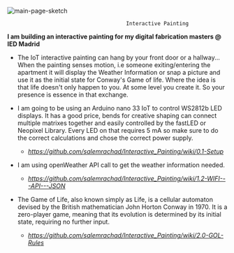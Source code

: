 ![main-page-sketch](https://user-images.githubusercontent.com/61739179/79780058-a4d5b700-833b-11ea-9721-27b420642cf1.gif)

                                          Interactive Painting

**I am building an interactive painting for my digital fabrication masters @ IED Madrid**

* The IoT interactive painting can hang by your front door or a hallway...
When the painting senses motion, i.e someone exiting/entering the apartment it
will display the Weather Information or snap a picture and use it as the initial
state for Conway's Game of life.  Where the idea is that life doesn't only happen to you.
At some level you create it. So your presence is essence in that exchange.


* I am going to be using an Arduino nano 33 IoT to control WS2812b LED displays. It has a good price, bends for creative shaping
can connect multiple matrixes together and easily controlled by the fastLED or Neopixel Library.
Every LED on that requires 5 mA so make sure to do the correct calculations and chose the correct
power supply.
  * *https://github.com/salemrachad/Interactive_Painting/wiki/0.1-Setup*

* I am using openWeather API call to get the weather information needed.
  * *https://github.com/salemrachad/Interactive_Painting/wiki/1.2-WIFI---API---JSON*

* The Game of Life, also known simply as Life, is a cellular automaton devised by the British mathematician John Horton Conway in 1970. It is a zero-player game, meaning that its evolution is determined by its initial state, requiring no further input.  
  * *https://github.com/salemrachad/Interactive_Painting/wiki/2.0-GOL-Rules*
